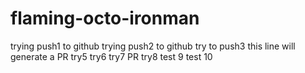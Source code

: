 # flaming-octo-ironman
trying push1 to github
trying push2 to github
try to push3 
this line will generate a PR
try5
try6
try7
PR try8
test 9
test 10
